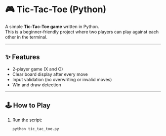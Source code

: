 # 🎮 Tic-Tac-Toe (Python)

A simple **Tic-Tac-Toe game** written in Python.  
This is a beginner-friendly project where two players can play against each other in the terminal.  

---

## ✨ Features
- 2-player game (X and O)  
- Clear board display after every move  
- Input validation (no overwriting or invalid moves)  
- Win and draw detection  

---

## 🕹️ How to Play
1. Run the script:
   ```bash
   python tic_tac_toe.py
